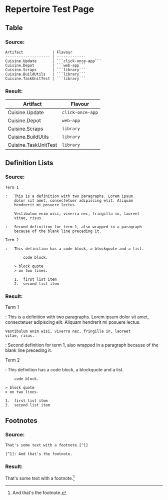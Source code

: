 # Repertoire Test Page

## Table

### Source:

~~~
Artifact             | Flavour
-------------------- | -------------
Cuisine.Update       | ```click-once-app```
Cuisine.Depot        | ```web-app```
Cuisine.Scraps       | ```library```
Cuisine.BuildUtils   | ```library```
Cuisine.TaskUnitTest | ```library```
~~~

### Result:

Artifact             | Flavour
-------------------- | -------------
Cuisine.Update       | ```click-once-app```
Cuisine.Depot        | ```web-app```
Cuisine.Scraps       | ```library```
Cuisine.BuildUtils   | ```library```
Cuisine.TaskUnitTest | ```library```

## Definition Lists

### Source:

~~~
Term 1

:   This is a definition with two paragraphs. Lorem ipsum 
    dolor sit amet, consectetuer adipiscing elit. Aliquam 
    hendrerit mi posuere lectus.

    Vestibulum enim wisi, viverra nec, fringilla in, laoreet
    vitae, risus.

:   Second definition for term 1, also wrapped in a paragraph
    because of the blank line preceding it.

Term 2

:   This definition has a code block, a blockquote and a list.

        code block.

    > block quote
    > on two lines.

    1.  first list item
    2.  second list item

~~~

### Result:

Term 1

:   This is a definition with two paragraphs. Lorem ipsum 
    dolor sit amet, consectetuer adipiscing elit. Aliquam 
    hendrerit mi posuere lectus.

    Vestibulum enim wisi, viverra nec, fringilla in, laoreet
    vitae, risus.

:   Second definition for term 1, also wrapped in a paragraph
    because of the blank line preceding it.

Term 2

:   This definition has a code block, a blockquote and a list.

        code block.

    > block quote
    > on two lines.

    1.  first list item
    2.  second list item

## Footnotes

### Source:

~~~
That's some text with a footnote.[^1]

[^1]: And that's the footnote.
~~~

### Result:

That's some text with a footnote.[^1]

[^1]: And that's the footnote.

